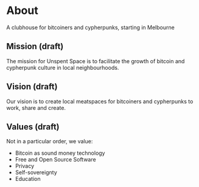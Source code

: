 # About
A clubhouse for bitcoiners and cypherpunks, starting in Melbourne

## Mission (draft)
The mission for Unspent Space is to facilitate the growth of bitcoin and cypherpunk culture in local neighbourhoods.

## Vision (draft)
Our vision is to create local meatspaces for bitcoiners and cypherpunks to work, share and create.

## Values (draft)
Not in a particular order, we value:
- Bitcoin as sound money technology
- Free and Open Source Software
- Privacy
- Self-sovereignty
- Education

